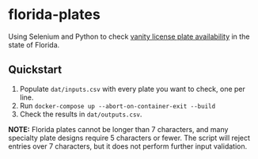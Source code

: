 # florida-plates

Using Selenium and Python to check [vanity license plate availability](https://services.flhsmv.gov/MVCheckPersonalPlate/PlateInquiryView.aspx) in the state of Florida.

## Quickstart

1. Populate `dat/inputs.csv` with every plate you want to check, one per line.
2. Run `docker-compose up --abort-on-container-exit --build`
3. Check the results in `dat/outputs.csv`.

**NOTE:** Florida plates cannot be longer than 7 characters, and many specialty plate designs require 5 characters or fewer. The script will reject entries over 7 characters, but it does not perform further input validation.
